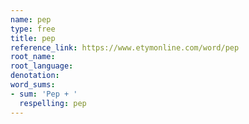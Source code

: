 ```yaml
---
name: pep
type: free
title: pep
reference_link: https://www.etymonline.com/word/pep
root_name: 
root_language: 
denotation: 
word_sums:
- sum: 'Pep + '
  respelling: pep
---
```

